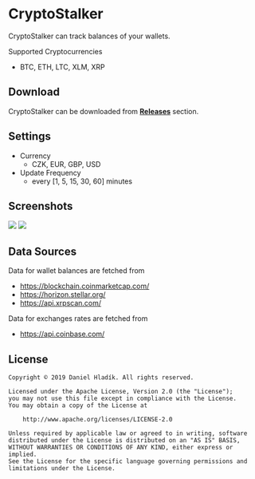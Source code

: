 # CryptoStalker
CryptoStalker can track balances of your wallets.

Supported Cryptocurrencies
- BTC, ETH, LTC, XLM, XRP

## Download
CryptoStalker can be downloaded from [**Releases**](https://github.com/hladik-dan/CryptoStalker/releases) section.

## Settings
- Currency
    - CZK, EUR, GBP, USD
- Update Frequency
    - every [1, 5, 15, 30, 60] minutes

## Screenshots
![](https://i.imgur.com/fVWFpQH.png)
![](https://i.imgur.com/3vqwqFK.png)

## Data Sources
Data for wallet balances are fetched from
- https://blockchain.coinmarketcap.com/
- https://horizon.stellar.org/
- https://api.xrpscan.com/

Data for exchanges rates are fetched from
- https://api.coinbase.com/

## License
```
Copyright © 2019 Daniel Hladík. All rights reserved.

Licensed under the Apache License, Version 2.0 (the "License");
you may not use this file except in compliance with the License.
You may obtain a copy of the License at

    http://www.apache.org/licenses/LICENSE-2.0

Unless required by applicable law or agreed to in writing, software
distributed under the License is distributed on an "AS IS" BASIS,
WITHOUT WARRANTIES OR CONDITIONS OF ANY KIND, either express or implied.
See the License for the specific language governing permissions and
limitations under the License.
```
